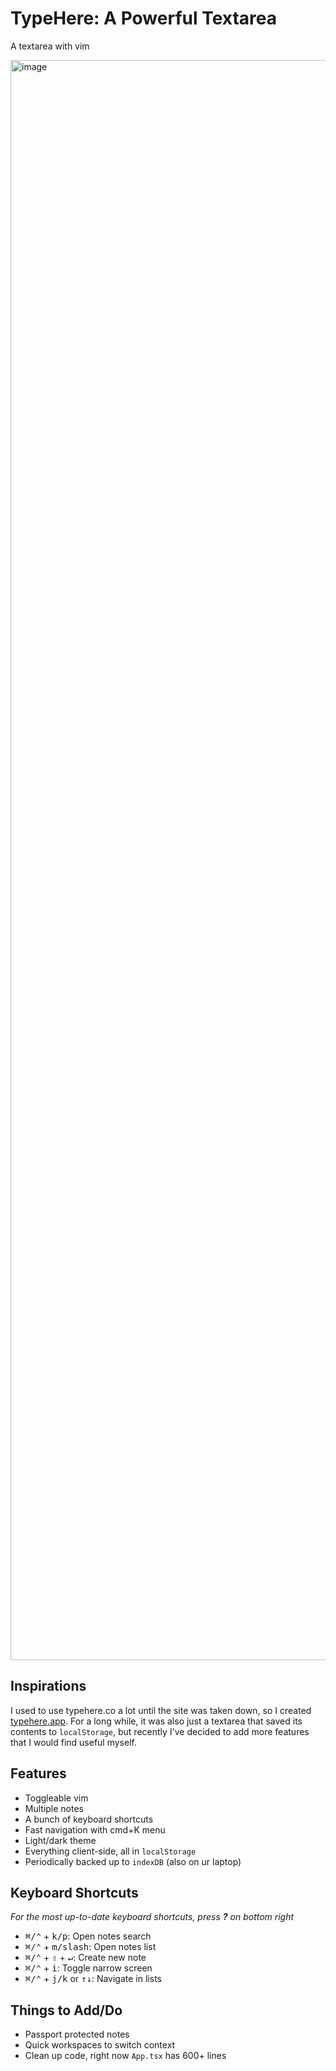 # TypeHere: A Powerful Textarea

A textarea with vim

<img width="2560" alt="image" src="https://github.com/shaoruu/typehere.app/assets/35216312/4fdcbb50-6d84-48f4-88d8-07e5f3547a92">

## Inspirations

I used to use typehere.co a lot until the site was taken down, so I created [typehere.app](https://typehere.app). For a long while, it was also just a textarea that saved its contents to `localStorage`, but recently I've decided to add more features that I would find useful myself.

## Features

- Toggleable vim
- Multiple notes
- A bunch of keyboard shortcuts 
- Fast navigation with cmd+K menu
- Light/dark theme
- Everything client-side, all in `localStorage`
- Periodically backed up to `indexDB` (also on ur laptop)

## Keyboard Shortcuts

<i>For the most up-to-date keyboard shortcuts, press <b>?</b> on bottom right</i>

- <kbd>⌘/⌃</kbd> + <kbd>k/p</kbd>: Open notes search
- <kbd>⌘/⌃</kbd> + <kbd>m/slash</kbd>: Open notes list 
- <kbd>⌘/⌃</kbd> + <kbd>⇧</kbd> + <kbd>↵</kbd>: Create new note
- <kbd>⌘/⌃</kbd> + <kbd>i</kbd>: Toggle narrow screen
- <kbd>⌘/⌃</kbd> + <kbd>j/k</kbd> or <kbd>↑↓</kbd>: Navigate in lists

## Things to Add/Do

- Passport protected notes
- Quick workspaces to switch context
- Clean up code, right now `App.tsx` has 600+ lines
